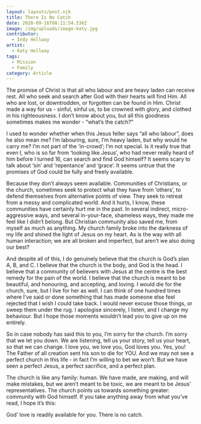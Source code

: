 ```yaml
---
layout: layouts/post.njk
title: There Is No Catch
date: 2020-09-16T08:11:54.536Z
image: /img/uploads/image-katy.jpg
contributor:
  - Indy Hollway
artist:
  - Katy Hollway
tags:
  - Mission
  - Family
category: Article
---
```

The promise of Christ is that all who labour and are heavy laden can receive rest. All who seek and search after God with their hearts will find Him. All who are lost, or downtrodden, or forgotten can be found in Him. Christ made a way for us - sinful, sinful us, to be crowned with glory, and clothed in his righteousness. I don’t know about you, but all this goodness sometimes makes me wonder - “what’s the catch?”

I used to wonder whether when this Jesus feller says “all who labour”, does he also mean me? I’m labouring, sure, I’m heavy laden, but why would he carry me? I’m not part of the ‘in-crowd’; I’m not special. Is it really true that even I, who is so far from ‘looking like Jesus’, who had never really heard of him before I turned 16, can search and find God himself? It seems scary to talk about ‘sin’ and ‘repentance’ and ‘grace’. It seems untrue that the promises of God could be fully and freely available. 

Because they don’t always seem available. Communities of Christians, or the church, sometimes seek to protect what they have from ‘others’, to defend themselves from alternative points of view. They seek to retreat from a messy and complicated world. And it hurts, I know, these communities have certainly hurt me in the past. In several indirect, micro-aggressive ways, and several in-your-face, shameless ways, they made me feel like I didn’t belong. But Christian community also saved me, from myself as much as anything. My church family broke into the darkness of my life and shined the light of Jesus on my heart. As is the way with all human interaction; we are all broken and imperfect, but aren’t we also doing our best?

And despite all of this, I do genuinely believe that the church is God’s plan A, B, and C. I believe that the church is the body, and God is the head. I believe that a community of believers with Jesus at the centre is the best remedy for the pain of the world. I believe that the church is meant to be beautiful, and honouring, and accepting, and loving. I would die for the church, sure, but I live for her as well. I can think of one hundred times where I’ve said or done something that has made someone else feel rejected that I wish I could take back. I would never excuse those things, or sweep them under the rug. I apologise sincerely, I listen, and I change my behaviour. But I hope those moments wouldn’t lead you to give up on me entirely.

So in case nobody has said this to you, I’m sorry for the church. I’m sorry that we let you down. We are listening, tell us your story, tell us your heart, so that we can change. I love you, we love you, God loves you. Yes, you! The Father of all creation sent his son to die for YOU. And we may not see a perfect church in this life - in fact I’m willing to bet we won’t. But we have seen a perfect Jesus, a perfect sacrifice, and a perfect plan. 

The church is like any family: human. We have made, are making, and will make mistakes, but we aren’t meant to be toxic, we are meant to be Jesus’ representatives. The church points us towards something greater: community with God himself. If you take anything away from what you’ve read, I hope it’s this:

God’ love is readily available for you. There is no catch.